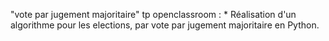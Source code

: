 "vote par jugement majoritaire"
tp openclassroom : 
	* Réalisation d'un algorithme pour les elections, par vote par jugement majoritaire
	  en Python.
	